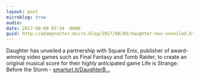 ```yaml
---
layout: post
microblog: true
audio: 
date: 2017-08-09 07:34 -0000
guid: http://adamprocter.micro.blog/2017/08/09/daughter-has-unveiled.html
---
```

Daughter has unveiled a partnership with Square Enix, publisher of award-winning video games such as Final Fantasy and Tomb Raider, to create an original musical score for their highly anticipated game Life is Strange: Before the Storm - [smarturl.it/DaughterB...](http://smarturl.it/DaughterBurnItDown)
